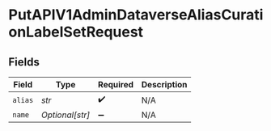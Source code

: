 # PutAPIV1AdminDataverseAliasCurationLabelSetRequest


## Fields

| Field              | Type               | Required           | Description        |
| ------------------ | ------------------ | ------------------ | ------------------ |
| `alias`            | *str*              | :heavy_check_mark: | N/A                |
| `name`             | *Optional[str]*    | :heavy_minus_sign: | N/A                |